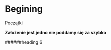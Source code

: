 # Begining
Początki<p>
  <b>Założenie jest jedno nie poddamy się za szybko</b>
<p>######heading 6<p>
